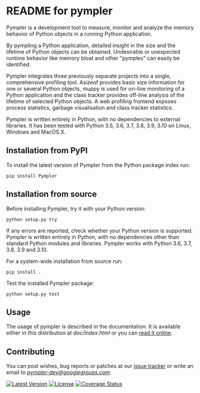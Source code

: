 README for pympler
==================

Pympler is a development tool to measure, monitor and analyze the memory
behavior of Python objects in a running Python application.

By pympling a Python application, detailed insight in the size and the lifetime
of Python objects can be obtained.  Undesirable or unexpected runtime behavior
like memory bloat and other "pymples" can easily be identified.

Pympler integrates three previously separate projects into a single,
comprehensive profiling tool. Asizeof provides basic size information for one
or several Python objects, muppy is used for on-line monitoring of a Python
application and the class tracker provides off-line analysis of the lifetime of
selected Python objects. A web profiling frontend exposes process statistics,
garbage visualisation and class tracker statistics.

Pympler is written entirely in Python, with no dependencies to external
libraries. It has been tested with Python 3.5, 3.6, 3.7, 3.8, 3.9, 3.10 on
Linux, Windows and MacOS X.


Installation from PyPI
----------------------

To install the latest version of Pympler from the Python package index run:

    pip install Pympler


Installation from source
------------------------

Before installing Pympler, try it with your Python version:

    python setup.py try

If any errors are reported, check whether your Python version is supported.
Pympler is written entirely in Python, with no dependencies other than standard
Python modules and libraries. Pympler works with Python 3.6, 3.7, 3.8, 3.9 and
3.10.

For a system-wide installation from source run:

    pip install .

Test the installed Pympler package:

    python setup.py test


Usage
-----

The usage of pympler is described in the documentation.  It is
available either in this distribution at *doc/index.html* or
you can [read it online](https://pympler.readthedocs.io/en/latest/).


Contributing
------------

You can post wishes, bug reports or patches at our
[issue tracker](https://github.com/pympler/pympler/issues) or
write an email to *pympler-dev@googlegroups.com*.

[![Latest Version](https://img.shields.io/pypi/v/pympler.svg)](https://pypi.org/project/Pympler/)
[![License](https://img.shields.io/pypi/l/pympler.svg)](https://pypi.org/project/Pympler/)
[![Coverage Status](https://coveralls.io/repos/pympler/pympler/badge.svg?branch=master)](https://coveralls.io/r/pympler/pympler?branch=master)
